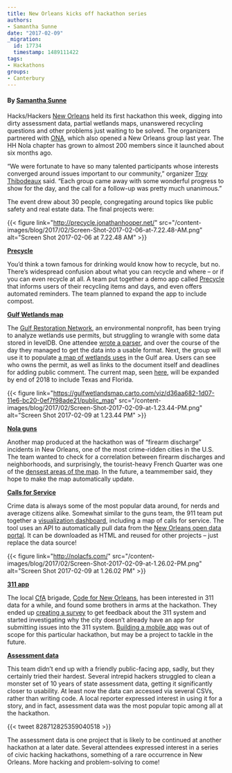 ```yaml
---
title: New Orleans kicks off hackathon series
authors:
- Samantha Sunne
date: "2017-02-09"
_migration:
  id: 17734
  timestamp: 1489111422
tags:
- Hackathons
groups:
- Canterbury
---
```


#### **By** [**Samantha Sunne**][1]

Hacks/Hackers [New Orleans][2] held its first hackathon this week, digging into dirty assessment data, partial wetlands maps, unanswered recycling questions and other problems just waiting to be solved. The organizers partnered with [ONA][3], which also opened a New Orleans group last year. The HH Nola chapter has grown to almost 200 members since it launched about six months ago.

&#8220;We were fortunate to have so many talented participants whose interests converged around issues important to our community,&#8221; organizer [Troy Thibodeaux][4] said. &#8220;Each group came away with some wonderful progress to show for the day, and the call for a follow-up was pretty much unanimous.&#8221;

The event drew about 30 people, congregating around topics like public safety and real estate data. The final projects were:

{{< figure link="http://precycle.jonathanhooper.net/" src="/content-images/blog/2017/02/Screen-Shot-2017-02-06-at-7.22.48-AM.png" alt="Screen Shot 2017-02-06 at 7.22.48 AM" >}}

[**Precycle**][5]

You&#8217;d think a town famous for drinking would know how to recycle, but no. There&#8217;s widespread confusion about what you can recycle and where &#8211; or if you can even recycle at all. A team put together a demo app called [Precycle][5] that informs users of their recycling items and days, and even offers automated reminders. The team planned to expand the app to include compost.

[**Gulf Wetlands map**][6]

The [Gulf Restoration Network][7], an environmental nonprofit, has been trying to analyze wetlands use permits, but struggling to wrangle with some data stored in levelDB. One attendee [wrote a parser][8], and over the course of the day they managed to get the data into a usable format. Next, the group will use it to populate [a map of wetlands uses][9] in the Gulf area. Users can see who owns the permit, as well as links to the document itself and deadlines for adding public comment. The current map, seen [here][6], will be expanded by end of 2018 to include Texas and Florida.

{{< figure link="https://gulfwetlandsmap.carto.com/viz/d36aa682-1d07-11e6-bc20-0ef7f98ade21/public_map" src="/content-images/blog/2017/02/Screen-Shot-2017-02-09-at-1.23.44-PM.png" alt="Screen Shot 2017-02-09 at 1.23.44 PM" >}}

[**Nola guns**][10]

Another map produced at the hackathon was of &#8220;firearm discharge&#8221; incidents in New Orleans, one of the most crime-ridden cities in the U.S. The team wanted to check for a correlation between firearm discharges and neighborhoods, and surprisingly, the tourist-heavy French Quarter was one of the [densest areas of the map][10]. In the future, a teammember said, they hope to make the map automatically update.

[**Calls for Service**][11]

Crime data is always some of the most popular data around, for nerds and average citizens alike. Somewhat similar to the guns team, the 911 team put together a [visualization dashboard][11], including a map of calls for service. The tool uses an API to automatically pull data from the [New Orleans open data portal][12]. It can be downloaded as HTML and reused for other projects &#8211; just replace the data source!

{{< figure link="http://nolacfs.com/" src="/content-images/blog/2017/02/Screen-Shot-2017-02-09-at-1.26.02-PM.png" alt="Screen Shot 2017-02-09 at 1.26.02 PM" >}}

[**311 app**][13]

The local [CfA][14] brigade, [Code for New Orleans][15], has been interested in 311 data for a while, and found some brothers in arms at the hackathon. They ended up [creating a survey][16] to get feedback about the 311 system and started investigating why the city doesn&#8217;t already have an app for submitting issues into the 311 system. [Building a mobile app][13] was out of scope for this particular hackathon, but may be a project to tackle in the future.

[**Assessment data**](https://github.com/bhelx/nola-assessor-data)

This team didn&#8217;t end up with a friendly public-facing app, sadly, but they certainly tried their hardest. Several intrepid hackers struggled to clean a monster set of 10 years of state assessment data, getting it significantly closer to usability. At least now the data can accessed via several CSVs, rather than writing code. A local reporter expressed interest in using it for a story, and in fact, assessment data was the most popular topic among all at the hackathon.

{{< tweet 828712825359040518 >}}

The assessment data is one project that is likely to be continued at another hackathon at a later date. Several attendees expressed interest in a series of civic hacking hackathons, something of a rare occurrence in New Orleans. More hacking and problem-solving to come!

 [1]: https://twitter.com/samanthasunne
 [2]: https://www.meetup.com/hacks-hackers-new-orleans/
 [3]: https://www.meetup.com/ona-new-orleans/
 [4]: https://twitter.com/tthibo?lang=en
 [5]: http://precycle.jonathanhooper.net/
 [6]: https://gulfwetlandsmap.carto.com/viz/d36aa682-1d07-11e6-bc20-0ef7f98ade21/public_map
 [7]: http://www.healthygulf.org/
 [8]: https://github.com/togakangaroo/scott2-leveldb-parser
 [9]: https://gulfwetlandsmap.carto.com/viz/ee6706e4-f243-4835-8e44-5cc437bcf47f/public_map
 [10]: http://nolaguns.lkdev.com/
 [11]: http://nolacfs.com/
 [12]: http://data.nola.gov
 [13]: https://github.com/codefornola/311
 [14]: https://www.codeforamerica.org/
 [15]: http://meetup.com/code-for-New-Orleans/
 [16]: https://docs.google.com/forms/d/e/1FAIpQLScbY9u6TZdDOTTWel1KReKwBBCevCHa6_jjEwLrCyNOu6nHcA/viewform
